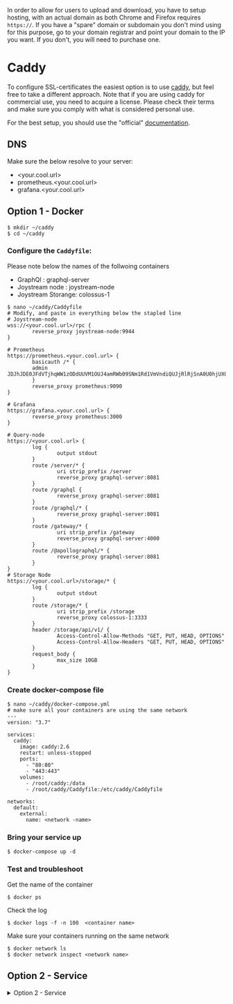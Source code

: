 
In order to allow for users to upload and download, you have to setup hosting, with an actual domain as both Chrome and Firefox requires `https://`. If you have a "spare" domain or subdomain you don't mind using for this purpose, go to your domain registrar and point your domain to the IP you want. If you don't, you will need to purchase one.

# Caddy
To configure SSL-certificates the easiest option is to use [caddy](https://caddyserver.com/), but feel free to take a different approach. Note that if you are using caddy for commercial use, you need to acquire a license. Please check their terms and make sure you comply with what is considered personal use.

For the best setup, you should use the "official" [documentation](https://caddyserver.com/docs/).

## DNS

Make sure the below resolve to your server:
- <your.cool.url>
- prometheus.<your.cool.url>
- grafana.<your.cool.url>

## Option 1 - Docker 

```
$ mkdir ~/caddy
$ cd ~/caddy

```

### Configure the `Caddyfile`:

Please note below the names of the follwoing containers
- GraphQl           : graphql-server
- Joystream node    : joystream-node
- Joystream Storange: colossus-1


```
$ nano ~/caddy/Caddyfile
# Modify, and paste in everything below the stapled line
# Joystream-node
wss://<your.cool.url>/rpc {
        reverse_proxy joystream-node:9944
}

# Prometheus
https://prometheus.<your.cool.url> {
        basicauth /* {
        admin JDJhJDE0JFdVTjhqWW1zODdUUVM1OUJ4amRWb09SNm1Rd1VmVndiQUJjRlRjSnA0U0hjUXQ0bXZIT0Ft
        }
        reverse_proxy prometheus:9090
}

# Grafana
https://grafana.<your.cool.url> {
        reverse_proxy prometheus:3000
}

# Query-node
https://<your.cool.url> {
        log {
                output stdout
        }
        route /server/* {
                uri strip_prefix /server
                reverse_proxy graphql-server:8081
        }
        route /graphql {
                reverse_proxy graphql-server:8081
        }
        route /graphql/* {
                reverse_proxy graphql-server:8081
        }
        route /gateway/* {
                uri strip_prefix /gateway
                reverse_proxy graphql-server:4000
        }
        route /@apollographql/* {
                reverse_proxy graphql-server:8081
        }
}
# Storage Node
https://<your.cool.url>/storage/* {
        log {
                output stdout
        }
        route /storage/* {
                uri strip_prefix /storage
                reverse_proxy colossus-1:3333
        }
        header /storage/api/v1/ {
                Access-Control-Allow-Methods "GET, PUT, HEAD, OPTIONS"
                Access-Control-Allow-Headers "GET, PUT, HEAD, OPTIONS"
        }
        request_body {
                max_size 10GB
        }
}

```
### Create docker-compose file

```
$ nano ~/caddy/docker-compose.yml
# make sure all your containers are using the same network
---
version: "3.7"

services:
  caddy:
    image: caddy:2.6
    restart: unless-stopped
    ports:
      - "80:80"
      - "443:443"
    volumes:
      - /root/caddy:/data
      - /root/caddy/Caddyfile:/etc/caddy/Caddyfile

networks:
  default:
    external:
      name: <network -name>
```

### Bring your service up
```
$ docker-compose up -d
```


### Test and troubleshoot 

Get the name of the container
```
$ docker ps 
```

Check the log
```
$ docker logs -f -n 100  <container name>
```


Make sure your containers running on the same network
```
$ docker network ls
$ docker network inspect <network name>
```

## Option 2 - Service 
<details>
   <summary>Option 2 - Service</summary>
        
The instructions below are for Caddy v2.4.6:
```
$ mkdir ~/caddy
$ cd ~/caddy
$ wget https://github.com/caddyserver/caddy/releases/download/v2.4.6/caddy_2.4.6_linux_amd64.tar.gz
$ tar -vxf caddy_2.4.6_linux_amd64.tar.gz
$ mv caddy /usr/bin/
# Test that it's working:
$ caddy version
```

### Configure the `Caddyfile`:
```
$ nano ~/Caddyfile
# Modify, and paste in everything below the stapled line
---
# Joystream-node
wss://<your.cool.url>/rpc {
        reverse_proxy localhost:9944
}

# Query-node
https://<your.cool.url> {
        log {
                output stdout
        }
        route /server/* {
                uri strip_prefix /server
                reverse_proxy localhost:8081
        }
        route /graphql {
                reverse_proxy localhost:8081
        }
        route /graphql/* {
                reverse_proxy localhost:8081
        }
        route /gateway/* {
                uri strip_prefix /gateway
                reverse_proxy localhost:4000
        }
        route /@apollographql/* {
                reverse_proxy localhost:8081
        }
}
### Storage Node
https://<your.cool.url>/storage/* {
        log {
                output stdout
        }
        route /storage/* {
                uri strip_prefix /storage
                reverse_proxy localhost:3333
        }
        header /storage/api/v1/ {
                Access-Control-Allow-Methods "GET, PUT, HEAD, OPTIONS"
                Access-Control-Allow-Headers "GET, PUT, HEAD, OPTIONS"
        }
        request_body {
                max_size 10GB
        }
}


```
### Check
Now you can check if you configured correctly, with:
```
$ caddy validate ~/Caddyfile
# Which should return:
--
...
Valid configuration
--
# You can now run caddy with:
$ caddy run --config /root/Caddyfile
# Which should return something like:
--
...
... [INFO] [<your.cool.url>] The server validated our request
... [INFO] [<your.cool.url>] acme: Validations succeeded; requesting certificates
... [INFO] [<your.cool.url>] Server responded with a certificate.
... [INFO][<your.cool.url>] Certificate obtained successfully
... [INFO][<your.cool.url>] Obtain: Releasing lock
```

### Run caddy as a service
To ensure high uptime, it's best to set the system up as a `service`.

Example file below:

```
$ nano /etc/systemd/system/caddy.service

# Modify, and paste in everything below the stapled line
---
[Unit]
Description=Caddy
Documentation=https://caddyserver.com/docs/
After=network.target

[Service]
User=root
ExecStart=/usr/bin/caddy run --config /root/Caddyfile
ExecReload=/usr/bin/caddy reload --config /root/Caddyfile
TimeoutStopSec=5s
LimitNOFILE=1048576
LimitNPROC=512
PrivateTmp=true
ProtectSystem=full
AmbientCapabilities=CAP_NET_BIND_SERVICE

[Install]
WantedBy=multi-user.target
```
Save and exit. Close `caddy` if it's still running, then:
```
$ systemctl start caddy
# If everything works, you should get an output. Verify with:
$ systemctl status caddy
# Which should produce something similar to the previous output.
# To have caddy start automatically at reboot:
$ systemctl enable caddy
# If you want to stop caddy:
$ systemctl stop caddy
# If you want to edit your Caddfile, edit it, then run:
$ caddy reload
```


</details>

